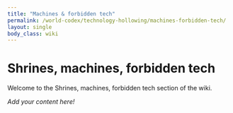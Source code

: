 ```yaml
---
title: "Machines & forbidden tech"
permalink: /world-codex/technology-hollowing/machines-forbidden-tech/
layout: single
body_class: wiki
---
```


# Shrines, machines, forbidden tech

Welcome to the Shrines, machines, forbidden tech section of the wiki.

_Add your content here!_ 
